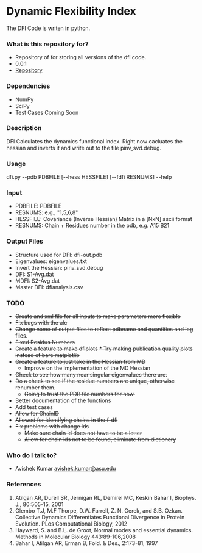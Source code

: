 # Dynamic Flexibility Index #

The DFI Code is writen in python.  

### What is this repository for? ###

* Repository of for storing all versions of the dfi code. 
* 0.0.1
* [Repository](https://bitbucket.org/avishekkumar/dfi)

### Dependencies ###

* NumPy
* SciPy
* Test Cases Coming Soon

### Description ###

DFI Calculates the dynamics functional index. 
Right now cacluates the hessian and inverts it 
and write out to the file pinv_svd.debug. 

### Usage ###

dfi.py --pdb PDBFILE [--hess HESSFILE] [--fdfi RESNUMS] --help   

### Input ###

* PDBFILE:     PDBFILE
* RESNUMS:     e.g., "1,5,6,8"
* HESSFILE:    Covariance (Inverse Hessian) Matrix in a [NxN] ascii format 
* RESNUMS:     Chain + Residues number in the pdb, e.g. A15 B21

### Output Files ###

* Structure used for DFI: dfi-out.pdb 
* Eigenvalues: eigenvalues.txt 
* Invert the Hessian: pinv_svd.debug
* DFI: S1-Avg.dat 
* MDFI: S2-Avg.dat 
* Master DFI: dfianalysis.csv 


### TODO ###

* ~~Create and xml file for all inputs to make parameters more flexible~~ 
* ~~Fix bugs with the alc~~ 
* ~~Change name of output files to reflect pdbname and quantities and log files.~~ 
* ~~Fixed Residus Numbers~~ 
* ~~Create a feature to make dfiplots~~
    ~~* Try making publication quality plots instead of bare matplotlib~~  
* ~~Create a feature to just take in the Hessian from MD~~
    * Improve on the implementation of the MD Hessian 
* ~~Check to see how many near singular eigenvalues there are.~~ 
* ~~Do a check to see if the residue numbers are unique, otherwise renumber them.~~
    * ~~Going to trust the PDB file numbers for now.~~  
* Better documentation of the functions
* Add test cases 
* ~~Allow for ChainID~~
* ~~Allowed for identifying chains in the f-dfi~~
* ~~Fix problems with change ids~~
     * ~~Make sure chain id does not have to be a letter~~ 
     * ~~Allow for chain ids not to be found, eliminate from dictionary~~ 

### Who do I talk to? ###

* Avishek Kumar avishek.kumar@asu.edu


### References ###

1. Atilgan AR, Durell SR, Jernigan RL, Demirel MC, Keskin Bahar I, Biophys. J., 80:505-15, 2001 
2. Glembo T.J, M.F Thorpe, D.W. Farrell, Z. N. Gerek, and S.B. Ozkan. Collective Dynamics Differentiates Functional Divergence in Protein Evolution. 
PLos Computational Biology, 2012  
3. Hayward, S. and B.L. de Groot, Normal modes and essential dynamics. Methods in Molecular Biology 443:89-106,2008
4. Bahar I, Atilgan AR, Erman B, Fold. & Des., 2:173-81, 1997 
